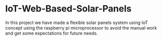 # IoT-Web-Based-Solar-Panels
In this project we have made a flexible solar panels system using IoT concept using the raspberry pi microprocessor to avoid the manual work and get some expectations for future needs.

